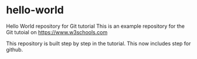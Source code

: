 # hello-world
Hello World repository for Git tutorial
This is an example repository for the Git tutoial on https://www.w3schools.com

This repository is built step by step in the tutorial.
This now includes step for github.
